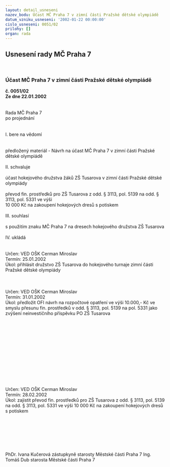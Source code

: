 ```yaml
---
layout: detail_usneseni
nazev_bodu: Účast MČ Praha 7 v zimní části Pražské dětské olympiádě
datum_vzniku_usneseni: '2002-01-22 00:00:00'
cislo_usneseni: 0051/02
prilohy: []
organ: rada
---
```

<div id="ucUsn_pList" class="usn">
	<span><h2>Usnesení rady MČ Praha 7 </h2>
<br></span><div class="standBody">
<span><h3>Účast MČ Praha 7 v zimní části Pražské dětské olympiádě</h3></span><div class="center">
		<strong>č. 0051/02</strong><br>
	</div>
<div class="center">
		<strong>Ze dne 22.01.2002</strong><br><br>
	</div>
<br>Rada MČ Praha 7<br>po projednání<br><br><br>I.	bere na vědomí<br><br> <br>předložený materiál - Návrh na účast MČ Praha 7 v zimní části Pražské dětské olympiádě<br><br>II.	schvaluje <br><br>účast hokejového družstva žáků ZŠ Tusarova v zimní části Pražské dětské olympiády<br><br>převod fin. prostředků pro ZŠ Tusarova z odd. § 3113, pol. 5139 na odd. § 3113, pol. 5331 ve výši <br>10 000 Kč na zakoupení hokejových dresů s potiskem <br><br>III.	souhlasí <br><br>s použitím znaku MČ Praha 7 na dresech hokejového družstva ZŠ Tusarova<br><br>IV.	ukládá<br><br> <br>Určen:	VED OŠK Cerman Miroslav<br>Termín: 25.01.2002<br>Úkol:	přihlásit družstvo ZŠ Tusarova do hokejového turnaje zimní části Pražské dětské olympiády<br> <br><br> <br>Určen:	VED OŠK Cerman Miroslav<br>Termín: 31.01.2002<br>Úkol:	předložit OFI návrh na rozpočtové opatření ve výši 10.000,- Kč ve smyslu přesunu fin. prostředků v odd. § 3113, pol. 5139 na pol. 5331 jako zvýšení neinvestičního příspěvku PO ZŠ Tusarova<br> <br><br><br><br><br><br><br><br><br><br><br><br> <br>Určen:	VED OŠK Cerman Miroslav<br>Termín: 28.02.2002<br>Úkol:	zajistit převod fin. prostředků pro ZŠ Tusarova z odd. § 3113, pol. 5139 na odd. § 3113, pol. 5331 ve výši 10 000 Kč na zakoupení hokejových dresů s potiskem <br> <br><br> <br><br><br> <br>	<br>PhDr. Ivana Kučerová zástupkyně starosty Městské části Praha 7	Ing. Tomáš Dub starosta Městské části Praha 7<br>	<br><br>
</div>
</div>